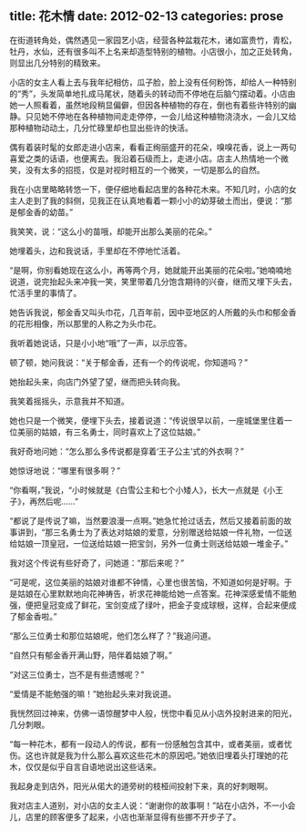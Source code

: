 title: 花木情
date: 2012-02-13
categories: prose
---

在街道转角处，偶然遇见一家园艺小店，经营各种盆栽花木，诸如富贵竹，青松，牡丹，水仙，还有很多叫不上名来却造型特别的植物。小店很小，加之正处转角，则显出几分特别的精致来。

小店的女主人看上去与我年纪相仿，瓜子脸，脸上没有任何粉饰，却给人一种特别的“秀”，头发简单地扎成马尾状，随着头的转动而不停地在后脑勺摆动着。小店由她一人照看着，虽然地段稍显偏僻，但因各种植物的存在，倒也有着些许特别的幽静。只见她不停地在各种植物间走走停停，一会儿给这种植物浇浇水，一会儿又给那种植物动动土，几分忙碌里却也显出些许的快活。
<!--more-->
偶有着装时髦的女郎走进小店来，看看正绚丽盛开的花朵，嗅嗅花香，说上一两句喜爱之类的话语，也便离去。我沿着石级而上，走进小店。店主人热情地一个微笑，没有太多的招揽，仅是对视时相互的一个微笑，一切是那么的自然。

我在小店里略略转悠一下，便仔细地看起店里的各种花木来。不知几时，小店的女主人走到了我的斜侧，见我正在认真地看着一颗小小的幼芽破土而出，便说：“那是郁金香的幼苗。”

我笑笑，说：“这么小的苗哦，却能开出那么美丽的花朵。”

她埋着头，边和我说话，手里却在不停地忙活着。

“是啊，你别看她现在这么小，再等两个月，她就能开出美丽的花朵啦。”她喃喃地说道，说完抬起头来冲我一笑，笑里带着几分饱含期待的兴奋，继而又埋下头去，忙活手里的事情了。

她告诉我说，郁金香又叫头巾花，几百年前，因中亚地区的人所戴的头巾和郁金香的花形相像，所以那里的人称之为头巾花。

我听着她说话，只是小小地“哦”了一声，以示应答。

顿了顿，她问我说：“关于郁金香，还有一个的传说呢，你知道吗？”

她抬起头来，向店门外望了望，继而把头转向我。

我笑着摇摇头，示意我并不知道。

她也只是一个微笑，便埋下头去，接着说道：“传说很早以前，一座城堡里住着一位美丽的姑娘，有三名勇士，同时喜欢上了这位姑娘。”

我好奇地问她：“怎么那么多传说都是穿着‘王子公主’式的外衣啊？”

她惊讶地说：“哪里有很多啊？”

“你看啊，”我说，“小时候就是《白雪公主和七个小矮人》，长大一点就是《小王子》，再然后呢……”

“都说了是传说了嘛，当然要浪漫一点啊。”她急忙抢过话去，然后又接着前面的故事讲到，“那三名勇士为了表达对姑娘的爱意，分别赠送给姑娘一件礼物，一位送给姑娘一顶皇冠，一位送给姑娘一把宝剑，另外一位勇士则送给姑娘一堆金子。”

我对这个传说有些好奇了，问她道：“那后来呢？”

“可是呢，这位美丽的姑娘对谁都不钟情，心里也很苦恼，不知道如何是好啊。于是姑娘在心里默默地向花神祷告，祈求花神能给她一点答案。花神深感爱情不能勉强，便把皇冠变成了鲜花，宝剑变成了绿叶，把金子变成球根，这样，合起来便成了郁金香啦。”

“那么三位勇士和那位姑娘呢，他们怎么样了？”我追问道。

“自然只有郁金香开满山野，陪伴着姑娘了啊。”

“对这三位勇士，岂不是有些遗憾呢？”

“爱情是不能勉强的嘛！”她抬起头来对我说道。

我恍然回过神来，仿佛一语惊醒梦中人般，恍惚中看见从小店外投射进来的阳光，几分刺眼。

“每一种花木，都有一段动人的传说，都有一份感触包含其中，或者美丽，或者忧伤。这也许就是我为什么那么喜欢这些花木的原因吧。”她依旧埋着头打理她的花木，仅仅是似乎自言自语地说出这些话来。

我起身走到店外，阳光从偌大的道旁树的枝桠间投射下来，真的好刺眼啊。

我对店主人道别，对小店的女主人说：“谢谢你的故事啊！”站在小店外，不一小会儿，店里的顾客便多了起来，小店也渐渐显得有些挪不开步子了。
